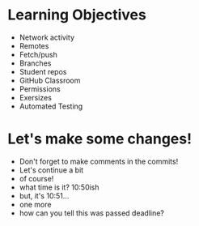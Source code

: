 # Learning Objectives

* Network activity
* Remotes
* Fetch/push
* Branches
* Student repos
* GitHub Classroom
* Permissions
* Exersizes
* Automated Testing

# Let's make some changes!
* Don't forget to make comments in the commits!
* Let's continue a bit
* of course!
* what time is it? 10:50ish
* but, it's 10:51...
* one more
* how can you tell this was passed deadline? 
